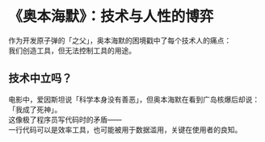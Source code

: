 # 《奥本海默》：技术与人性的博弈

作为开发原子弹的「之父」，奥本海默的困境戳中了每个技术人的痛点：  
我们创造工具，但无法控制工具的用途。

## 技术中立吗？
电影中，爱因斯坦说「科学本身没有善恶」，但奥本海默在看到广岛核爆后却说：「我成了死神」。  
这像极了程序员写代码时的矛盾——  
一行代码可以是效率工具，也可能被用于数据滥用，关键在使用者的良知。
